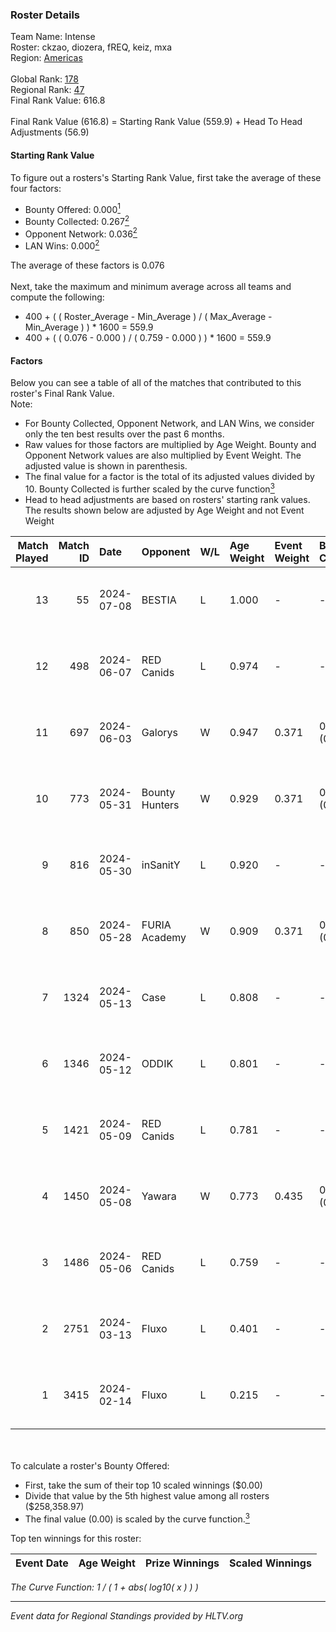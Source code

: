 ### Roster Details<br />
Team Name: Intense<br />
Roster: ckzao, diozera, fREQ, keiz, mxa<br />
Region: [Americas]( ../standings_americas.md)<br />
<br />
Global Rank: [178](../standings_global.md)<br />
Regional Rank: [47]( ../standings_americas.md)<br />
Final Rank Value:  616.8<br />
<br />
Final Rank Value (616.8) = Starting Rank Value (559.9) + Head To Head Adjustments (56.9)<br />

#### Starting Rank Value<br />
To figure out a rosters's Starting Rank Value, first take the average of these four factors:<br />
- Bounty Offered: 0.000[<sup>1</sup>](#table2)
- Bounty Collected: 0.267[<sup>2</sup>](#table1)
- Opponent Network: 0.036[<sup>2</sup>](#table1)
- LAN Wins: 0.000[<sup>2</sup>](#table1)

The average of these factors is 0.076<br />
<br />
Next, take the maximum and minimum average across all teams and compute the following:<br />
- 400 + ( ( Roster_Average - Min_Average ) / ( Max_Average - Min_Average ) ) * 1600 = 559.9
- 400 + ( ( 0.076 - 0.000 ) / ( 0.759 - 0.000 ) ) * 1600 = 559.9


#### Factors<br />
Below you can see a table of all of the matches that contributed to this roster's Final Rank Value.<br />
Note:<br />

- For Bounty Collected, Opponent Network, and LAN Wins, we consider only the ten best results over the past 6 months.
- Raw values for those factors are multiplied by Age Weight. Bounty and Opponent Network values are also multiplied by Event Weight. The adjusted value is shown in parenthesis.
- The final value for a factor is the total of its adjusted values divided by 10. Bounty Collected is further scaled by the curve function[<sup>3</sup>](#curveFunction)
- Head to head adjustments are based on rosters' starting rank values. The results shown below are adjusted by Age Weight and not Event Weight
<span id="table1"></span><br />


| Match Played | Match ID | Date       | Opponent       | W/L | Age Weight | Event Weight | Bounty Collected | Opponent Network | LAN Wins  | H2H Adj. | Roster                          |
| -: | -: | :- | :- | :- | :- | :- | :- | :- | :- | -: | :- |
|           13 |       55 | 2024-07-08 | BESTIA         | L   | 1.000      | -            | -                | -                | -         |    -2.60 | ckzao, diozera, fREQ, keiz, mxa |
|           12 |      498 | 2024-06-07 | RED Canids     | L   | 0.974      | -            | -                | -                | -         |    -0.84 | ckzao, diozera, fREQ, keiz, mxa |
|           11 |      697 | 2024-06-03 | Galorys        | W   | 0.947      | 0.371        | 0.026 (0.009)    | 0.519 (0.182)    | 0 (0.000) |    24.11 | ckzao, diozera, fREQ, keiz, mxa |
|           10 |      773 | 2024-05-31 | Bounty Hunters | W   | 0.929      | 0.371        | 0.025 (0.009)    | 0.440 (0.151)    | 0 (0.000) |    24.56 | ckzao, diozera, fREQ, keiz, mxa |
|            9 |      816 | 2024-05-30 | inSanitY       | L   | 0.920      | -            | -                | -                | -         |    -2.84 | ckzao, diozera, fREQ, keiz, mxa |
|            8 |      850 | 2024-05-28 | FURIA Academy  | W   | 0.909      | 0.371        | 0.000 (0.000)    | 0.075 (0.025)    | 0 (0.000) |    13.19 | ckzao, diozera, fREQ, keiz, mxa |
|            7 |     1324 | 2024-05-13 | Case           | L   | 0.808      | -            | -                | -                | -         |    -4.23 | bsd, ckzao, diozera, fREQ, mxa  |
|            6 |     1346 | 2024-05-12 | ODDIK          | L   | 0.801      | -            | -                | -                | -         |    -2.49 | bsd, ckzao, diozera, fREQ, mxa  |
|            5 |     1421 | 2024-05-09 | RED Canids     | L   | 0.781      | -            | -                | -                | -         |    -0.80 | bsd, ckzao, diozera, fREQ, mxa  |
|            4 |     1450 | 2024-05-08 | Yawara         | W   | 0.773      | 0.435        | 0.000 (0.000)    | 0.016 (0.005)    | 0 (0.000) |    10.64 | bsd, ckzao, diozera, fREQ, mxa  |
|            3 |     1486 | 2024-05-06 | RED Canids     | L   | 0.759      | -            | -                | -                | -         |    -0.74 | bsd, ckzao, diozera, fREQ, mxa  |
|            2 |     2751 | 2024-03-13 | Fluxo          | L   | 0.401      | -            | -                | -                | -         |    -0.65 | bsd, ckzao, diozera, mxa, roz   |
|            1 |     3415 | 2024-02-14 | Fluxo          | L   | 0.215      | -            | -                | -                | -         |    -0.38 | bsd, ckzao, diozera, mxa, roz   |

<br />
<span id="table2"></span><br />
To calculate a roster's Bounty Offered:<br />

- First, take the sum of their top 10 scaled winnings ($0.00)
- Divide that value by the 5th highest value among all rosters ($258,358.97)
- The final value (0.00) is scaled by the curve function.[<sup>3</sup>](#curveFunction)

Top ten winnings for this roster:<br />

| Event Date | Age Weight | Prize Winnings | Scaled Winnings |
| :- | -: | :- | :- |


<span id="curveFunction"></span>_The Curve Function: 1 / ( 1 + abs( log10( x ) ) )_<br />

---
_Event data for Regional Standings provided by HLTV.org_<br />
